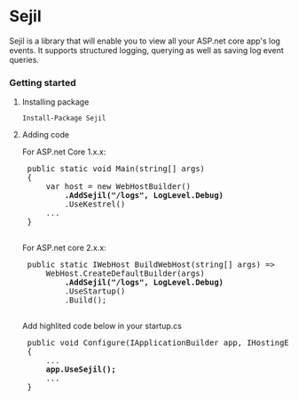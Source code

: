 # Sejil

Sejil is a library that will enable you to view all your ASP.net core app's log events. It supports structured logging, querying as well as saving log event queries.

### Getting started

1. Installing package

    `Install-Package Sejil`

2. Adding code

    For ASP.net Core 1.x.x:

    <pre>
    public static void Main(string[] args)
    {
        var host = new WebHostBuilder()
            <b>.AddSejil("/logs", LogLevel.Debug)</b>
            .UseKestrel()
        ...
    }
    </pre>

    For ASP.net core 2.x.x:

    <pre>
    public static IWebHost BuildWebHost(string[] args) =>
        WebHost.CreateDefaultBuilder(args)
            <b>.AddSejil("/logs", LogLevel.Debug)</b>
            .UseStartup<Startup>()
            .Build();
    </pre>

    Add highlited code below in your startup.cs

    <pre>
    public void Configure(IApplicationBuilder app, IHostingEnvironment env)
    {
        ...
        <b>app.UseSejil();</b>
        ...
    }
    </pre>
